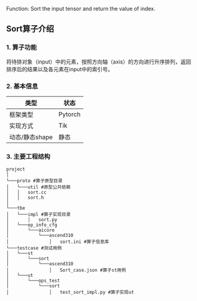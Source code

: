 Function: Sort the input tensor and return the value of index.


## Sort算子介绍
### 1. 算子功能
将待排对象（input）中的元素，按照方向轴（axis）的方向进行升序排列，返回排序后的结果以及各元素在input中的索引号。


### 2. 基本信息
| **类型**       | **状态**    |
|-------------|---------------|
| 框架类型    | Pytorch  |
| 实现方式 | Tik      |
| 动态/静态shape  | 静态 |

### 3. 主要工程结构
```
project
│  
└───proto #算子原型目录
│   └───util #原型公共依赖
│   │   sort.cc
│   │   sort.h
│   
└───tbe
│   └───impl #算子实现目录
│       │   sort.py
│   └───op_info_cfg
│       └───aicore
│           └───ascend310
│               │   sort.ini #算子信息库
└───testcase #测试用例
│   └───st
│       └───sort
│           └───ascend310
│               │   Sort_case.json #算子st用例
│   └───ut
│       └───ops_test
│           └───sort
│               │   test_sort_impl.py #算子实现ut
```
